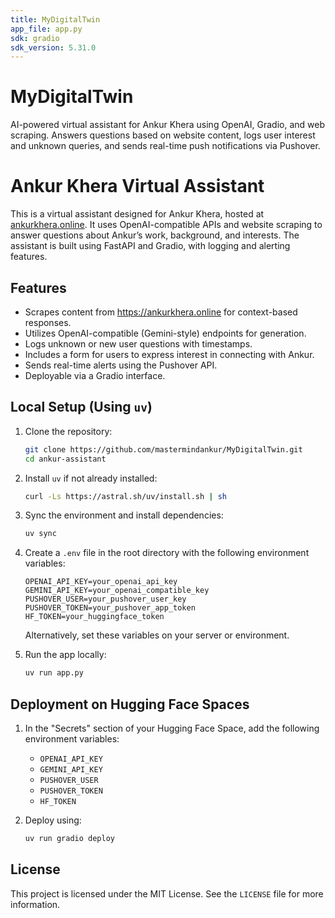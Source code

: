 ```yaml
---
title: MyDigitalTwin
app_file: app.py
sdk: gradio
sdk_version: 5.31.0
---
```

# MyDigitalTwin

AI-powered virtual assistant for Ankur Khera using OpenAI, Gradio, and web scraping. Answers questions based on website content, logs user interest and unknown queries, and sends real-time push notifications via Pushover.

# Ankur Khera Virtual Assistant

This is a virtual assistant designed for Ankur Khera, hosted at [ankurkhera.online](https://ankurkhera.online). It uses OpenAI-compatible APIs and website scraping to answer questions about Ankur’s work, background, and interests. The assistant is built using FastAPI and Gradio, with logging and alerting features.

## Features

- Scrapes content from https://ankurkhera.online for context-based responses.
- Utilizes OpenAI-compatible (Gemini-style) endpoints for generation.
- Logs unknown or new user questions with timestamps.
- Includes a form for users to express interest in connecting with Ankur.
- Sends real-time alerts using the Pushover API.
- Deployable via a Gradio interface.

## Local Setup (Using `uv`)

1. Clone the repository:

   ```bash
   git clone https://github.com/mastermindankur/MyDigitalTwin.git
   cd ankur-assistant
   ```

2. Install `uv` if not already installed:

   ```bash
   curl -Ls https://astral.sh/uv/install.sh | sh
   ```

3. Sync the environment and install dependencies:

   ```bash
   uv sync
   ```

4. Create a `.env` file in the root directory with the following environment variables:

   ```
   OPENAI_API_KEY=your_openai_api_key
   GEMINI_API_KEY=your_openai_compatible_key
   PUSHOVER_USER=your_pushover_user_key
   PUSHOVER_TOKEN=your_pushover_app_token
   HF_TOKEN=your_huggingface_token
   ```

   Alternatively, set these variables on your server or environment.

5. Run the app locally:

   ```bash
   uv run app.py
   ```

## Deployment on Hugging Face Spaces

1. In the "Secrets" section of your Hugging Face Space, add the following environment variables:

   - `OPENAI_API_KEY`
   - `GEMINI_API_KEY`
   - `PUSHOVER_USER`
   - `PUSHOVER_TOKEN`
   - `HF_TOKEN`

2. Deploy using:

   ```bash
   uv run gradio deploy
   ```

## License

This project is licensed under the MIT License. See the `LICENSE` file for more information.
